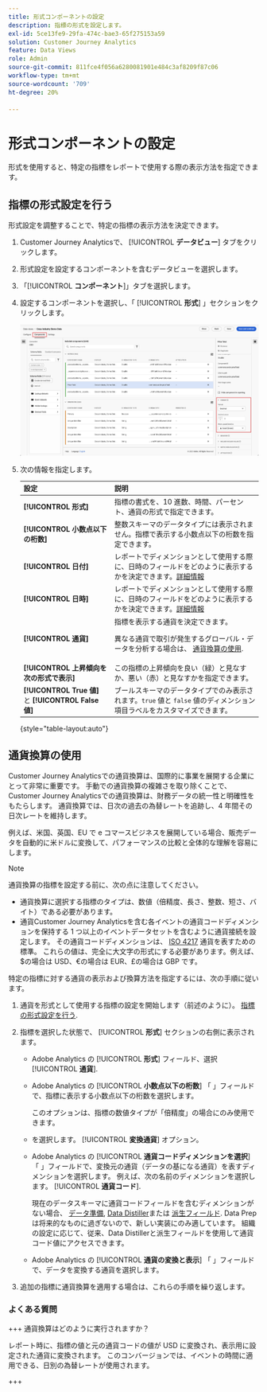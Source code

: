 ```yaml
---
title: 形式コンポーネントの設定
description: 指標の形式を設定します。
exl-id: 5ce13fe9-29fa-474c-bae3-65f275153a59
solution: Customer Journey Analytics
feature: Data Views
role: Admin
source-git-commit: 811fce4f056a6280081901e484c3af8209f87c06
workflow-type: tm+mt
source-wordcount: '709'
ht-degree: 20%

---
```


# 形式コンポーネントの設定

形式を使用すると、特定の指標をレポートで使用する際の表示方法を指定できます。

## 指標の形式設定を行う

形式設定を調整することで、特定の指標の表示方法を決定できます。

1. Customer Journey Analyticsで、 [!UICONTROL **データビュー**] タブをクリックします。

1. 形式設定を設定するコンポーネントを含むデータビューを選択します。

1. 「[!UICONTROL **コンポーネント**]」タブを選択します。

1. 設定するコンポーネントを選択し、「 [!UICONTROL **形式**] 」セクションをクリックします。

   ![形式設定](../assets/format-settings.png)

1. 次の情報を指定します。

   | 設定 | 説明 |
   | --- | --- |
   | **[!UICONTROL 形式]** | 指標の書式を、10 進数、時間、パーセント、通貨の形式で指定できます。 |
   | **[!UICONTROL 小数点以下の桁数]** | 整数スキーマのデータタイプには表示されません。指標で表示する小数点以下の桁数を指定できます。 |
   | **[!UICONTROL 日付]** | レポートでディメンションとして使用する際に、日時のフィールドをどのように表示するかを決定できます。[詳細情報](../../use-cases/data-views/data-views-usecases.md#date-and-date-time-use-cases) |
   | **[!UICONTROL 日時]** | レポートでディメンションとして使用する際に、日時のフィールドをどのように表示するかを決定できます。[詳細情報](../../use-cases/data-views/data-views-usecases.md#date-and-date-time-use-cases) |
   | **[!UICONTROL 通貨]** | 指標を表示する通貨を決定できます。 <p>異なる通貨で取引が発生するグローバル・データを分析する場合は、  [通貨換算の使用](#use-currency-conversion).</p> |
   | **[!UICONTROL 上昇傾向を次の形式で表示]** | この指標の上昇傾向を良い（緑）と見なすか、悪い（赤）と見なすかを指定できます。 |
   | **[!UICONTROL True 値]** と **[!UICONTROL False 値]** | ブールスキーマのデータタイプでのみ表示されます。`true` 値と `false` 値のディメンション項目ラベルをカスタマイズできます。 |

   {style="table-layout:auto"}

## 通貨換算の使用

Customer Journey Analyticsでの通貨換算は、国際的に事業を展開する企業にとって非常に重要です。 手動での通貨換算の複雑さを取り除くことで、Customer Journey Analyticsでの通貨換算は、財務データの統一性と明確性をもたらします。 通貨換算では、日次の過去の為替レートを追跡し、4 年間その日次レートを維持します。

例えば、米国、英国、EU で e コマースビジネスを展開している場合、販売データを自動的に米ドルに変換して、パフォーマンスの比較と全体的な理解を容易にします。

>[!NOTE]
>
>通貨換算の指標を設定する前に、次の点に注意してください。
>
>* 通貨換算に選択する指標のタイプは、数値（倍精度、長さ、整数、短さ、バイト）である必要があります。
>* 通貨Customer Journey Analyticsを含む各イベントの通貨コードディメンションを保持する 1 つ以上のイベントデータセットを含むように通貨接続を設定します。 その通貨コードディメンションは、 [ISO 4217](https://www.iso.org/iso-4217-currency-codes.html) 通貨を表すための標準。 これらの値は、完全に大文字の形式にする必要があります。例えば、$の場合は USD、€の場合は EUR、£の場合は GBP です。

特定の指標に対する通貨の表示および換算方法を指定するには、次の手順に従います。

1. 通貨を形式として使用する指標の設定を開始します（前述のように）。 [指標の形式設定を行う](#configure-format-settings-for-a-metric).

1. 指標を選択した状態で、 [!UICONTROL **形式**] セクションの右側に表示されます。

   * Adobe Analytics の [!UICONTROL **形式**] フィールド、選択 [!UICONTROL **通貨**].

   * Adobe Analytics の [!UICONTROL **小数点以下の桁数**] 「 」フィールドで、指標に表示する小数点以下の桁数を選択します。

     このオプションは、指標の数値タイプが「倍精度」の場合にのみ使用できます。

   * を選択します。 [!UICONTROL **変換通貨**] オプション。

   * Adobe Analytics の [!UICONTROL **通貨コードディメンションを選択**] 「 」フィールドで、変換元の通貨（データの基になる通貨）を表すディメンションを選択します。 例えば、次の名前のディメンションを選択します。 [!UICONTROL **通貨コード**].

     現在のデータスキーマに通貨コードフィールドを含むディメンションがない場合、 [データ準備](https://experienceleague.adobe.com/docs/experience-platform/data-prep/home.html?lang=ja), [Data Distiller](https://experienceleague.adobe.com/docs/experience-platform/query/data-distiller/overview.html)または [派生フィールド](/help/data-views/derived-fields/derived-fields.md). Data Prep は将来的なものに過ぎないので、新しい実装にのみ適しています。 組織の設定に応じて、従来、Data Distillerと派生フィールドを使用して通貨コード値にアクセスできます。

   * Adobe Analytics の [!UICONTROL **通貨の変換と表示**] 「 」フィールドで、データを変換する通貨を選択します。

1. 追加の指標に通貨換算を適用する場合は、これらの手順を繰り返します。



### よくある質問

+++ 通貨換算はどのように実行されますか？

レポート時に、指標の値と元の通貨コードの値が USD に変換され、表示用に設定された通貨に変換されます。 このコンバージョンでは、イベントの時間に適用できる、日別の為替レートが使用されます。

+++

